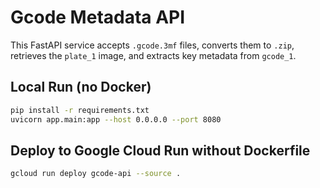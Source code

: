 # Gcode Metadata API

This FastAPI service accepts `.gcode.3mf` files, converts them to `.zip`, retrieves the `plate_1` image, and extracts key metadata from `gcode_1`.

## Local Run (no Docker)

```bash
pip install -r requirements.txt
uvicorn app.main:app --host 0.0.0.0 --port 8080
```

## Deploy to Google Cloud Run without Dockerfile

```bash
gcloud run deploy gcode-api --source .
```
